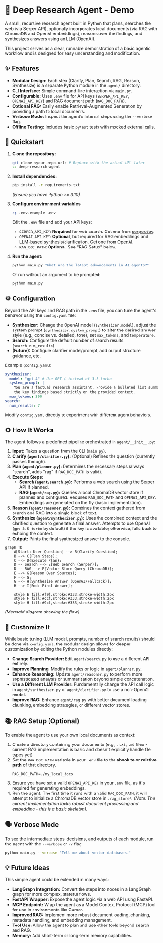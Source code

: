 # 🧠 Deep Research Agent - Demo

A small, recursive research agent built in Python that plans, searches the web (via Serper API), optionally incorporates local documents (via RAG with ChromaDB and OpenAI embeddings), reasons over the findings, and synthesizes answers using an LLM (OpenAI).

This project serves as a clear, runnable demonstration of a basic agentic workflow and is designed for easy understanding and modification.

## ✨ Features

*   **Modular Design:** Each step (Clarify, Plan, Search, RAG, Reason, Synthesize) is a separate Python module in the `agent/` directory.
*   **CLI Interface:** Simple command-line interaction via `main.py`.
*   **Configurable:** Uses `.env` file for API keys (`SERPER_API_KEY`, `OPENAI_API_KEY`) and RAG document path (`RAG_DOC_PATH`).
*   **Optional RAG:** Easily enable Retrieval-Augmented Generation by providing a path to local documents.
*   **Verbose Mode:** Inspect the agent's internal steps using the `--verbose` flag.
*   **Offline Testing:** Includes basic `pytest` tests with mocked external calls.

## 🚀 Quickstart

1.  **Clone the repository:**
    ```bash
    git clone <your-repo-url> # Replace with the actual URL later
    cd deep-research-agent
    ```

2.  **Install dependencies:**
    ```bash
    pip install -r requirements.txt
    ```
    *(Ensure you have Python >= 3.10)*

3.  **Configure environment variables:**
    ```bash
    cp .env.example .env
    ```
    Edit the `.env` file and add your API keys:
    *   `SERPER_API_KEY`: **Required** for web search. Get one from [serper.dev](https://serper.dev/).
    *   `OPENAI_API_KEY`: **Optional**, but required for RAG embeddings and LLM-based synthesis/clarification. Get one from [OpenAI](https://platform.openai.com/api-keys).
    *   `RAG_DOC_PATH`: **Optional**. See "RAG Setup" below.

4.  **Run the agent:**
    ```bash
    python main.py "What are the latest advancements in AI agents?"
    ```
    Or run without an argument to be prompted:
    ```bash
    python main.py
    ```

## ⚙️ Configuration

Beyond the API keys and RAG path in the `.env` file, you can tune the agent's behavior using the `config.yaml` file:

*   **Synthesizer:** Change the OpenAI model (`synthesizer.model`), adjust the system prompt (`synthesizer.system_prompt`) to alter the desired answer style (e.g., concise vs. detailed, tone), set `max_tokens`, and `temperature`.
*   **Search:** Configure the default number of search results (`search.num_results`).
*   **(Future):** Configure clarifier model/prompt, add output structure guidance, etc.

Example (`config.yaml`):
```yaml
synthesizer:
  model: "gpt-4" # Use GPT-4 instead of 3.5-turbo
  system_prompt: |
    You are a factual research assistant. Provide a bulleted list summarizing
    the key findings based strictly on the provided context.
  max_tokens: 300
search:
  num_results: 7
```

Modify `config.yaml` directly to experiment with different agent behaviors.

## ⚙️ How It Works

The agent follows a predefined pipeline orchestrated in `agent/__init__.py`:

1.  **Input:** Takes a question from the CLI (`main.py`).
2.  **Clarify (`agent/clarifier.py`):** (Optional) Refines the question (currently passes through).
3.  **Plan (`agent/planner.py`):** Determines the necessary steps (always "search", adds "rag" if `RAG_DOC_PATH` is valid).
4.  **Execute Steps:**
    *   **Search (`agent/search.py`):** Performs a web search using the Serper API if planned.
    *   **RAG (`agent/rag.py`):** Queries a local ChromaDB vector store if planned and configured. Requires `RAG_DOC_PATH` and `OPENAI_API_KEY`. Embeddings are generated on the fly (basic implementation).
5.  **Reason (`agent/reasoner.py`):** Combines the context gathered from search and RAG into a single block of text.
6.  **Synthesize (`agent/synthesizer.py`):** Uses the combined context and the clarified question to generate a final answer. Attempts to use OpenAI (`gpt-3.5-turbo` by default) if the key is available; otherwise, falls back to echoing the context.
7.  **Output:** Prints the final synthesized answer to the console.

```mermaid
graph TD
    A[Start: User Question] --> B(Clarify Question);
    B --> C(Plan Steps);
    C --> D{Execute Plan};
    D -- Search --> E[Web Search (Serper)];
    D -- RAG --> F[Vector Store Query (ChromaDB)];
    E --> G(Reason Over Sources);
    F --> G;
    G --> H[Synthesize Answer (OpenAI/Fallback)];
    H --> I[End: Final Answer];

    style E fill:#f9f,stroke:#333,stroke-width:2px
    style F fill:#ccf,stroke:#333,stroke-width:2px
    style H fill:#9cf,stroke:#333,stroke-width:2px
```
*(Mermaid diagram showing the flow)*

## 🔧 Customize It

While basic tuning (LLM model, prompts, number of search results) should be done via `config.yaml`, the modular design allows for deeper customization by editing the Python modules directly:

*   **Change Search Provider:** Edit `agent/search.py` to use a different API entirely.
*   **Improve Planning:** Modify the rules or logic in `agent/planner.py`.
*   **Enhance Reasoning:** Update `agent/reasoner.py` to perform more sophisticated analysis or summarization beyond simple concatenation.
*   **Use a Different LLM Provider:** Fundamentally change the API call logic in `agent/synthesizer.py` or `agent/clarifier.py` to use a non-OpenAI model.
*   **Improve RAG:** Enhance `agent/rag.py` with better document loading, chunking, embedding strategies, or different vector stores.

## 📚 RAG Setup (Optional)

To enable the agent to use your own local documents as context:

1.  Create a directory containing your documents (e.g., `.txt`, `.md` files - current RAG implementation is basic and doesn't explicitly handle file types yet).
2.  Set the `RAG_DOC_PATH` variable in your `.env` file to the **absolute or relative path** of that directory.
    ```dotenv
    RAG_DOC_PATH=./my_local_docs
    ```
3.  Ensure you have set a valid `OPENAI_API_KEY` in your `.env` file, as it's required for generating embeddings.
4.  Run the agent. The first time it runs with a valid `RAG_DOC_PATH`, it will attempt to initialize a ChromaDB vector store in `.rag_store/`. *(Note: The current implementation lacks robust document processing and embedding - this is a basic skeleton).*

## 🗣️ Verbose Mode

To see the intermediate steps, decisions, and outputs of each module, run the agent with the `--verbose` or `-v` flag:

```bash
python main.py --verbose "Tell me about vector databases."
```

## 💡 Future Ideas

This simple agent could be extended in many ways:

*   **LangGraph Integration:** Convert the steps into nodes in a LangGraph graph for more complex, stateful flows.
*   **FastAPI Wrapper:** Expose the agent logic via a web API using FastAPI.
*   **MCP Endpoint:** Wrap the agent as a Model Context Protocol (MCP) tool for use in environments like Cursor.
*   **Improved RAG:** Implement more robust document loading, chunking, metadata handling, and embedding management.
*   **Tool Use:** Allow the agent to plan and use other tools beyond search and RAG.
*   **Memory:** Add short-term or long-term memory capabilities.